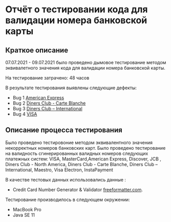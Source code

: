 # Отчёт о тестировании кода для валидации номера банковской карты

## Краткое описание

07.07.2021 - 09.07.2021 было проведено дымовое тестирование методом эквивалетного значения кода для валидации номера банковской карты.

На тестирование затрачено: 48 часов

В результате тестирования выявлены следующие дефекты:
* Bug 1  [American Express](https://github.com/DariaSeliverstova/java_1.1/issues/1)
* Bug 2  [Diners Club - Carte Blanche](https://github.com/DariaSeliverstova/java_1.1/issues/2)
* Bug 3  [Diners Club – International ](https://github.com/DariaSeliverstova/java_1.1/issues/3)
* Bug 4  [VISA](https://github.com/DariaSeliverstova/java_1.1/issues/4)

## Описание процесса тестирования
Было проведено тестировоние методом эквивалентного значения некорректных номеров банковских карт.
Было проведено тестирование на валидность сгинерированных валидных номеров следующих платежных систем: VISA, MasterCard,American Express,  Discover,  JCB , Diners Club - North America, Diners Club - Carte Blanche, Diners Club – International,  Maestro, Visa Electron, InstaPayment


В качестве тестовых данных использовались данные :
* Credit Card Number Generator & Validator  [freeformatter.com](https://www.freeformatter.com/credit-card-number-generator-validator.html).


Тестирование производилось в следующем окружении:
* MacBook Pro
* Java SE 11
